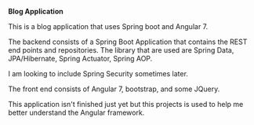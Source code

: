 
<b> Blog Application </b>

This is a blog application that uses Spring boot and Angular 7.

The backend consists of a Spring Boot Application that contains the REST end points and repositories.
The library that are used are Spring Data, JPA/Hibernate, Spring Actuator, Spring AOP.

I am looking to include Spring Security sometimes later.

The front end consists of Angular 7, bootstrap, and some JQuery.

This application isn't finished just yet but this projects is used to help me better understand the Angular framework.